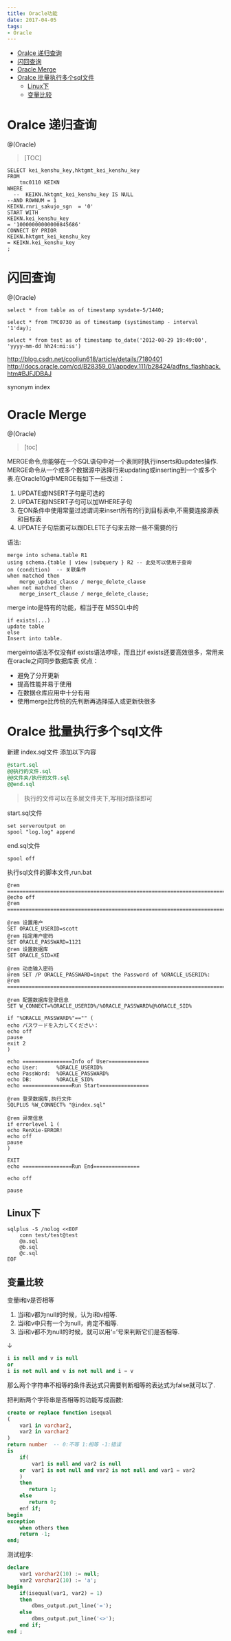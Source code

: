 ```yaml
---
title: Oracle功能
date: 2017-04-05
tags:
- Oracle
---
```

<!-- TOC -->

- [Oralce 递归查询](#oralce-递归查询)
- [闪回查询](#闪回查询)
- [Oracle Merge](#oracle-merge)
- [Oralce 批量执行多个sql文件](#oralce-批量执行多个sql文件)
    - [Linux下](#linux下)
    - [变量比较](#变量比较)

<!-- /TOC -->

# Oralce 递归查询

@(Oracle)

> [TOC]

```
SELECT kei_kenshu_key,hktgmt_kei_kenshu_key
FROM
    tmc0110 KEIKN
WHERE
  --  KEIKN.hktgmt_kei_kenshu_key IS NULL
--AND ROWNUM = 1
KEIKN.rnri_sakujo_sgn  = '0'
START WITH
KEIKN.kei_kenshu_key
= '10000000000000845686'
CONNECT BY PRIOR
KEIKN.hktgmt_kei_kenshu_key
= KEIKN.kei_kenshu_key
;
```


# 闪回查询

@(Oracle)

```
select * from table as of timestamp sysdate-5/1440;
```

```
select * from TMC0730 as of timestamp (systimestamp - interval '1'day);
```
```
select * from test as of timestamp to_date('2012-08-29 19:49:00', 'yyyy-mm-dd hh24:mi:ss')
```

http://blog.csdn.net/cooljun618/article/details/7180401
http://docs.oracle.com/cd/B28359_01/appdev.111/b28424/adfns_flashback.htm#BJFJDBAJ


synonym
index


# Oracle Merge

@(Oracle)

> [toc]

MERGE命令,你能够在一个SQL语句中对一个表同时执行inserts和updates操作. MERGE命令从一个或多个数据源中选择行来updating或inserting到一个或多个表.在Oracle10g中MERGE有如下一些改进：

1. UPDATE或INSERT子句是可选的
2. UPDATE和INSERT子句可以加WHERE子句
3. 在ON条件中使用常量过滤谓词来insert所有的行到目标表中,不需要连接源表和目标表
4. UPDATE子句后面可以跟DELETE子句来去除一些不需要的行

语法:
```
merge into schema.table R1
using schema.{table | view |subquery } R2 -- 此处可以使用子查询
on (condition)  -- 关联条件
when matched then
    merge_update_clause / merge_delete_clause
when not matched then
    merge_insert_clause / merge_delete_clause;
```
merge into是特有的功能，相当于在 MSSQL中的

```
if exists(...)
update table
else
Insert into table.
```

mergeinto语法不仅没有if exists语法啰嗦，而且比if exists还要高效很多，常用来在oracle之间同步数据库表
优点：

* 避免了分开更新
* 提高性能并易于使用
* 在数据仓库应用中十分有用
* 使用merge比传统的先判断再选择插入或更新快很多


# Oralce 批量执行多个sql文件


新建 index.sql文件
添加以下内容
```sql
@start.sql
@@执行的文件.sql
@@文件夹/执行的文件.sql
@@end.sql
```
> 执行的文件可以在多层文件夹下,写相对路径即可

start.sql文件
```
set serveroutput on
spool "log.log" append
```

end.sql文件
```
spool off
```
执行sql文件的脚本文件,run.bat

```shell
@rem ===============================================================================
@echo off
@rem ===============================================================================

@rem 设置用户
SET ORACLE_USERID=scott
@rem 指定用户密码
SET ORACLE_PASSWARD=1121
@rem 设置数据库
SET ORACLE_SID=XE

@rem 动态输入密码
@rem SET /P ORACLE_PASSWARD=input the Password of %ORACLE_USERID%:
@rem ===============================================================================

@rem 配置数据库登录信息
SET W_CONNECT=%ORACLE_USERID%/%ORACLE_PASSWARD%@%ORACLE_SID%

if "%ORACLE_PASSWARD%"=="" (
echo パスワードを入力してください：
echo off
pause
exit 2
)

echo ================Info of User=============
echo User:		%ORACLE_USERID%
echo PassWord:	%ORACLE_PASSWARD%
echo DB:		%ORACLE_SID%
echo ================Run Start================

@rem 登录数据库,执行文件
SQLPLUS %W_CONNECT% "@index.sql"

@rem 异常信息
if errorlevel 1 (
echo RenXie-ERROR!
echo off
pause
)

EXIT
echo ================Run End===============

echo off

pause
```

## Linux下

```
sqlplus -S /nolog <<EOF
    conn test/test@test
    @a.sql
    @b.sql
    @c.sql
EOF
```

## 变量比较

变量i和v是否相等

1. 当i和v都为null的时候，认为i和v相等.
2. 当i和v中只有一个为null，肯定不相等.
3. 当i和v都不为null的时候，就可以用‘=’号来判断它们是否相等.

↓

```sql
i is null and v is null
or
i is not null and v is not null and i = v
```
那么两个字符串不相等的条件表达式只需要判断相等的表达式为false就可以了.

把判断两个字符串是否相等的功能写成函数:

```sql
create or replace function isequal
(
    var1 in varchar2,
    var2 in varchar2
)
return number  -- 0:不等 1:相等 -1:错误
is
    if(
        var1 is null and var2 is null
    or  var1 is not null and var2 is not null and var1 = var2
    )
    then
       return 1;
    else
       return 0;
    enf if;
begin
exception
    when others then
    return -1;
end;
```

测试程序:

```sql
declare
    var1 varchar2(10) := null;
    var2 varchar2(10) := 'a';
begin
    if(isequal(var1, var2) = 1)
    then
        dbms_output.put_line('=');
    else
        dbms_output.put_line('<>');
    end if;
end ;
```